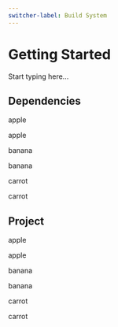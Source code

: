 ```yaml
---
switcher-label: Build System
---
```


# Getting Started

Start typing here...

## Dependencies

<tabs group="build-system">
<tab group-key="gradle-kotlin" title="Gradle (Kotlin)">
apple

apple
</tab>

<tab group-key="gradle-groovy" title="Gradle (Groovy)">
banana

banana
</tab>

<tab group-key="maven" title="Maven">
carrot

carrot
</tab>
</tabs>

## Project

<tabs group="build-system">
<tab group-key="gradle-kotlin" title="Gradle (Kotlin)">
apple

apple
</tab>

<tab group-key="gradle-groovy" title="Gradle (Groovy)">
banana

banana
</tab>

<tab group-key="maven" title="Maven">
carrot

carrot
</tab>
</tabs>
